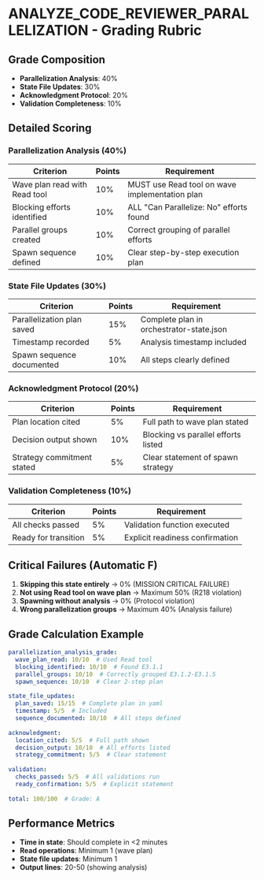 # ANALYZE_CODE_REVIEWER_PARALLELIZATION - Grading Rubric

## Grade Composition
- **Parallelization Analysis**: 40%
- **State File Updates**: 30%
- **Acknowledgment Protocol**: 20%
- **Validation Completeness**: 10%

## Detailed Scoring

### Parallelization Analysis (40%)
| Criterion | Points | Requirement |
|-----------|--------|-------------|
| Wave plan read with Read tool | 10% | MUST use Read tool on wave implementation plan |
| Blocking efforts identified | 10% | ALL "Can Parallelize: No" efforts found |
| Parallel groups created | 10% | Correct grouping of parallel efforts |
| Spawn sequence defined | 10% | Clear step-by-step execution plan |

### State File Updates (30%)
| Criterion | Points | Requirement |
|-----------|--------|-------------|
| Parallelization plan saved | 15% | Complete plan in orchestrator-state.json |
| Timestamp recorded | 5% | Analysis timestamp included |
| Spawn sequence documented | 10% | All steps clearly defined |

### Acknowledgment Protocol (20%)
| Criterion | Points | Requirement |
|-----------|--------|-------------|
| Plan location cited | 5% | Full path to wave plan stated |
| Decision output shown | 10% | Blocking vs parallel efforts listed |
| Strategy commitment stated | 5% | Clear statement of spawn strategy |

### Validation Completeness (10%)
| Criterion | Points | Requirement |
|-----------|--------|-------------|
| All checks passed | 5% | Validation function executed |
| Ready for transition | 5% | Explicit readiness confirmation |

## Critical Failures (Automatic F)

1. **Skipping this state entirely** → 0% (MISSION CRITICAL FAILURE)
2. **Not using Read tool on wave plan** → Maximum 50% (R218 violation)
3. **Spawning without analysis** → 0% (Protocol violation)
4. **Wrong parallelization groups** → Maximum 40% (Analysis failure)

## Grade Calculation Example

```yaml
parallelization_analysis_grade:
  wave_plan_read: 10/10  # Used Read tool
  blocking_identified: 10/10  # Found E3.1.1
  parallel_groups: 10/10  # Correctly grouped E3.1.2-E3.1.5
  spawn_sequence: 10/10  # Clear 2-step plan
  
state_file_updates:
  plan_saved: 15/15  # Complete plan in yaml
  timestamp: 5/5  # Included
  sequence_documented: 10/10  # All steps defined
  
acknowledgment:
  location_cited: 5/5  # Full path shown
  decision_output: 10/10  # All efforts listed
  strategy_commitment: 5/5  # Clear statement
  
validation:
  checks_passed: 5/5  # All validations run
  ready_confirmation: 5/5  # Explicit statement
  
total: 100/100  # Grade: A
```

## Performance Metrics

- **Time in state**: Should complete in <2 minutes
- **Read operations**: Minimum 1 (wave plan)
- **State file updates**: Minimum 1
- **Output lines**: 20-50 (showing analysis)